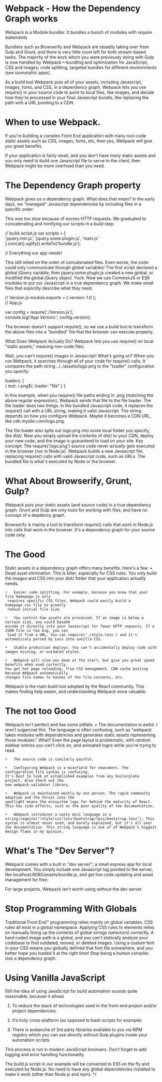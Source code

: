 # Webpack - How the Dependency Graph works


Webpack is a Module bundler. It bundles a bunch of modules with require statements

Bundlers such as Browserify and Webpack are steadily taking over from Gulp and Grunt,
 and there is very little room left for both stream-based tasks. The majority of the work which you
  were previously doing with Gulp is now handled by Webpack — bundling and optimization for JavaScript,
   CSS and images; code splitting; targeted bundles for different environments (see isomorphic apps).

As a build tool Webpack puts all of your assets, including Javascript, images, fonts, and CSS, 
in a dependency graph. Webpack lets you use require() in your source code to point to local files, 
like images, and decide how they're processed in your final Javascript bundle, like replacing the path 
with a URL pointing to a CDN.


# When to use  Webpack.

If you're building a complex Front End application with many non-code static assets
 such as CSS, images, fonts, etc, then yes, Webpack will give you great benefits.

If your application is fairly small, and you don't have many static assets and you only need to 
build one Javascript file to serve to the client, then Webpack might be more overhead than you need.


# The Dependency Graph property
Webpack gives us a dependency graph. What does that mean?
In the early days, we "managed" Javascript dependencies by including files in a specific order:

<script src="jquery.min.js"></script>  
<script src="jquery.some.plugin.js"></script>  
<script src="main.js"></script>  
This was too slow because of excess HTTP requests. We graduated to concatenating and 
minifying our scripts
 in a build step:

// build-script.js
var scripts = [  
    'jquery.min.js',
    'jquery.some.plugin.js',
    'main.js'
].concat().uglify().writeTo('bundle.js');

// Everything our app needs!
<script src="bundle.js"></script>

This still relied on the order of concatenated files. Even worse, the code could only 
communicate through global variables! The first script declared a global jQuery variable, 
then jquery.some.plugin.js created a new global, or modified the global jQuery object. Yuck.
Now we use CommonJS or ES6 modules to put our Javascript in a true dependency graph. We make 
small files that explicitly describe what they need. 

// Version.js
module.exports = { version: 1.0 };  
// App.js

var config = require('./Version.js');  
console.log('App Version:', config.version); 

The browser doesn't support require(), so we use a build tool to transform the above files 
into a "bundled" file that the browser can execute properly.

What Does Webpack Actually Do?
Webpack lets you use require() on local "static assets," meaning non-code files.


Wait, you can't require() images in Javascript! What's going on? When you run Webpack, it searches through all of your code for require() calls. It compares the path string ../../assets/logo.png to the "loader" configuration you specify.


loaders: [  
    { test: /.png$/, loader: "file" }
]

In this example, when you require() file paths ending in .png (matching the above regular expression),
 Webpack sends that file to the file loader.
The file loader does two things. In the bundled Javascript code, it replaces the require() call with 
a URL string, making it valid Javascript. The string depends on how you configure Webpack. Maybe it becomes 
a CDN URL, like cdn.mysite.com/logo.png.

The file loader also spits out logo.png into some local folder you specify, like dist/. Now you simply upload
 the contents of dist/ to your CDN, deploy your new code, and the image is guaranteed to load on your site.
 Key concept: The require('logo.png') source code never actually gets executed in the browser (nor in Node.js).
  Webpack builds a new Javascript file, replacing require() calls with valid Javascript code, such as URLs. 
  The bundled file is what's executed by Node or the browser.

# What About Browserify, Grunt, Gulp?

Webpack puts your static assets (and source code) in a true dependency graph. Grunt and Gulp are only tools 
for working with files, and have no concept of a depdency graph.

Browserify is mainly a tool to transform require() calls that work in Node.js into calls that work in the browser.
 It's a dependency graph for your source code only. 


# The Good

Static assets in a dependency graph offers many benefits. Here's a few:
	•	Dead asset elimination. This is killer, especially for CSS rules. You only build 
	the images and CSS into your dist/ folder that your application actually needs.

	•	Easier code splitting. For example, because you know that your file Homepage.js only
	 requires specific CSS files, Webpack could easily build a homepage.css file to greatly 
	 reduce initial file size.

	•	You control how assets are processed. If an image is below a certain size, you could base64 
	encode it directly into your Javascript for fewer HTTP requests. If a JSON file is too big, you can
	 load it from a URL. You can require('./style.less') and it's automaticaly parsed by Less into vanilla CSS.

	•	Stable production deploys. You can't accidentally deploy code with images missing, or outdated styles.

	•	Webpack will slow you down at the start, but give you great speed benefits when used correctly. 
	You get hot page reloading. True CSS management. CDN cache busting because Webpack automatically 
	changes file names to hashes of the file contents, etc.
Webpack is the main build tool adopted by the React community. This makes finding help easier, 
and understanding Webpack more valuable.


# The not too Good

Webpack isn't perfect and has some pitfalls.
	•	The documentation is awful. I won't sugarcoat this. The language is often confusing, such as "webpack
	 takes modules with dependencies and generates static assets representing those modules." What? Even the 
	 page layout is problematic, with random sidebar entries you can't click on, and animated logos while 
	 you're trying to read.

	•	The source code is similarly painful.

	•	Configuring Webpack is a minefield for newcomers. The configuration file syntax is confusing. 
	It's best to look at established examples from any boilerplate project. Also check out the 
	new webpack-validator library.

	•	Webpack is maintained mostly by one person. The rapid community adoption and the thrust into the 
	spotlight means the ecosystem lags far behind the maturity of React. This has side effects, such as the poor quality of the documentation.

	•	Webpack introduces a nasty mini language in a 
	string:require("!style!css!less!bootstrap/less/bootstrap.less"); This syntax is almost never used, and barely explained, but it's all over the documentation. This string language is one of of Webpack's biggest design flaws in my opinion.

# What's The "Dev Server"?

Webpack comes with a built in "dev server"; a small express app for local development.
 You simply include one Javascript tag pointed to the server, like localhost:8080/assets/bundle.js,
  and get live code updating and asset management for free.

For large projects, Webpack isn't worth using without the dev server.

# Stop Programming With Globals

Traditional Front End™ programming relies mainly on global variables. CSS rules all exist in a global namespace. 
Applying CSS rules to elements relies on manually lining up the contents of global strings (selectors) correctly. 
A hard coded image path is a global, and you can't statically analyze your codebase to find outdated, moved, or deleted images. Using a custom font in your CSS means you globally defined that font file somewhere, and you better hope you loaded it at the right time!
Stop being a human compiler. Use a dependency graph.

# Using Vanilla JavaScript 

Still the idea of using JavaScript for build automation sounds quite reasonable, because it allows 

1. To reduce the stack of technologies used in the front-end project and/or project dependencies

2.  It’s truly cross-platform (as opposed to bash scripts for example)

3. There is avalanche of 3rd party libraries available to you via NPM registry which you can use directly
 without Gulp plugins inside your automation scripts.

This process is run in modern JavaScript browsers. Don’t forget to  add logging and error handling functionality.

The build.js script  in our example will be converted to ES5 on the fly and executed by Node.js. 
No need to have any global dependencies installed to make it work (other than Node.js and npm).
*/




